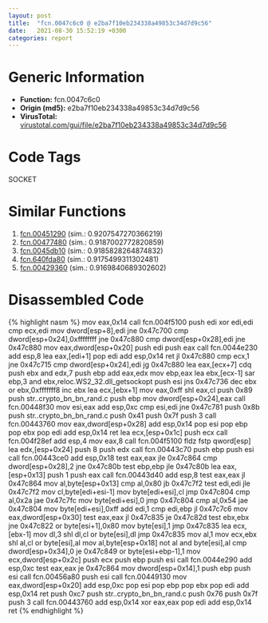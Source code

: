 ```yaml
---
layout: post
title:  "fcn.0047c6c0 @ e2ba7f10eb234338a49853c34d7d9c56"
date:   2021-08-30 15:52:19 +0300
categories: report
---
```


# Generic Information
- **Function:** fcn.0047c6c0
- **Origin (md5):** e2ba7f10eb234338a49853c34d7d9c56
- **VirusTotal:** [virustotal.com/gui/file/e2ba7f10eb234338a49853c34d7d9c56][virustotal_ref]

# Code Tags
<span class="tag" id="SOCKET">SOCKET</span>


# Similar Functions

1. [fcn.00451290][similar_1_ref] (sim.: 0.9207547270366219)
2. [fcn.00477480][similar_2_ref] (sim.: 0.9187002772820859)
3. [fcn.0045db10][similar_3_ref] (sim.: 0.9185828264874832)
4. [fcn.640fda80][similar_4_ref] (sim.: 0.9175499311302481)
5. [fcn.00429360][similar_5_ref] (sim.: 0.9169840689302602)


# Disassembled Code

{% highlight nasm %}
mov eax,0x14
call fcn.004f5100
push edi
xor edi,edi
cmp ecx,edi
mov dword[esp+8],edi
jne 0x47c700
cmp dword[esp+0x24],0xffffffff
jne 0x47c880
cmp dword[esp+0x28],edi
jne 0x47c880
mov eax,dword[esp+0x20]
push edi
push eax
call fcn.0044e230
add esp,8
lea eax,[edi+1]
pop edi
add esp,0x14
ret 
jl 0x47c880
cmp ecx,1
jne 0x47c715
cmp dword[esp+0x24],edi
jg 0x47c880
lea eax,[ecx+7]
cdq 
push ebx
and edx,7
push ebp
add eax,edx
mov ebp,eax
lea ebx,[ecx-1]
sar ebp,3
and ebx,reloc.WS2_32.dll_getsockopt
push esi
jns 0x47c736
dec ebx
or ebx,0xfffffff8
inc ebx
lea ecx,[ebx+1]
mov eax,0xff
shl eax,cl
push 0x89
push str..crypto_bn_bn_rand.c
push ebp
mov dword[esp+0x24],eax
call fcn.00448f30
mov esi,eax
add esp,0xc
cmp esi,edi
jne 0x47c781
push 0x8b
push str..crypto_bn_bn_rand.c
push 0x41
push 0x7f
push 3
call fcn.00443760
mov eax,dword[esp+0x28]
add esp,0x14
pop esi
pop ebp
pop ebx
pop edi
add esp,0x14
ret 
lea ecx,[esp+0x1c]
push ecx
call fcn.004f28ef
add esp,4
mov eax,8
call fcn.004f5100
fldz 
fstp qword[esp]
lea edx,[esp+0x24]
push 8
push edx
call fcn.00443c70
push ebp
push esi
call fcn.00443ce0
add esp,0x18
test eax,eax
jle 0x47c864
cmp dword[esp+0x28],2
jne 0x47c80b
test ebp,ebp
jle 0x47c80b
lea eax,[esp+0x13]
push 1
push eax
call fcn.00443d40
add esp,8
test eax,eax
jl 0x47c864
mov al,byte[esp+0x13]
cmp al,0x80
jb 0x47c7f2
test edi,edi
jle 0x47c7f2
mov cl,byte[edi+esi-1]
mov byte[edi+esi],cl
jmp 0x47c804
cmp al,0x2a
jae 0x47c7fc
mov byte[edi+esi],0
jmp 0x47c804
cmp al,0x54
jae 0x47c804
mov byte[edi+esi],0xff
add edi,1
cmp edi,ebp
jl 0x47c7c6
mov eax,dword[esp+0x30]
test eax,eax
jl 0x47c835
je 0x47c82d
test ebx,ebx
jne 0x47c822
or byte[esi+1],0x80
mov byte[esi],1
jmp 0x47c835
lea ecx,[ebx-1]
mov dl,3
shl dl,cl
or byte[esi],dl
jmp 0x47c835
mov al,1
mov ecx,ebx
shl al,cl
or byte[esi],al
mov al,byte[esp+0x18]
not al
and byte[esi],al
cmp dword[esp+0x34],0
je 0x47c849
or byte[esi+ebp-1],1
mov ecx,dword[esp+0x2c]
push ecx
push ebp
push esi
call fcn.0044e290
add esp,0xc
test eax,eax
je 0x47c864
mov dword[esp+0x14],1
push ebp
push esi
call fcn.00456a80
push esi
call fcn.00449130
mov eax,dword[esp+0x20]
add esp,0xc
pop esi
pop ebp
pop ebx
pop edi
add esp,0x14
ret 
push 0xc7
push str..crypto_bn_bn_rand.c
push 0x76
push 0x7f
push 3
call fcn.00443760
add esp,0x14
xor eax,eax
pop edi
add esp,0x14
ret 
{% endhighlight %}


[similar_1_ref]: /report/fcn.00451290@4fe6510221c33bf023f6abed461fc13f
[similar_2_ref]: /report/fcn.00477480@4fe6510221c33bf023f6abed461fc13f
[similar_3_ref]: /report/fcn.0045db10@289859175c221b107317af7727d26c17
[similar_4_ref]: /report/fcn.640fda80@07e4412910bcf0f5969ef64c44eecb2d
[similar_5_ref]: /report/fcn.00429360@e2ba7f10eb234338a49853c34d7d9c56
[virustotal_ref]: https://www.virustotal.com/gui/file/e2ba7f10eb234338a49853c34d7d9c56